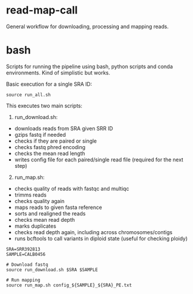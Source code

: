 # read-map-call
General workflow for downloading, processing and mapping reads.

# bash

Scripts for running the pipeline using bash, python scripts and conda environments. Kind of simplistic but works.

Basic execution for a single SRA ID:

```
source run_all.sh
```

This executes two main scripts:
1) run_download.sh:
- downloads reads from SRA given SRR ID
- gzips fastq if needed
- checks if they are paired or single
- checks fastq phred encoding
- checks the mean read length
- writes config file for each paired/single read file (required for the next step)

2) run_map.sh:
- checks quality of reads with fastqc and multiqc
- trimms reads
- checks quality again
- maps reads to given fasta reference
- sorts and realigned the reads
- checks mean read depth
- marks duplicates
- checks read depth again, including across chromosomes/contigs
- runs bcftools to call variants in diploid state (useful for checking ploidy)

```
SRA=SRR392813
SAMPLE=CALB0456

# Download fastq
source run_download.sh $SRA $SAMPLE

# Run mapping
source run_map.sh config_${SAMPLE}_${SRA}_PE.txt
```
